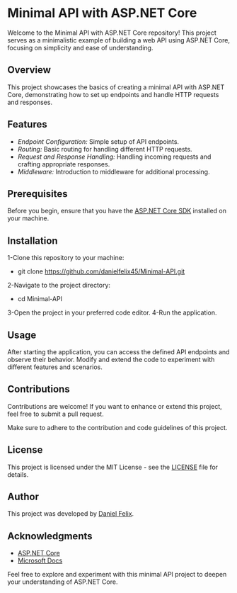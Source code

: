 # Minimal API with ASP.NET Core

Welcome to the Minimal API with ASP.NET Core repository! This project serves as a minimalistic example of building a web API using ASP.NET Core, focusing on simplicity and ease of understanding.

## Overview
This project showcases the basics of creating a minimal API with ASP.NET Core, demonstrating how to set up endpoints and handle HTTP requests and responses.

## Features
+ *Endpoint Configuration:* Simple setup of API endpoints.
+ *Routing:* Basic routing for handling different HTTP requests.
+ *Request and Response Handling:* Handling incoming requests and crafting appropriate responses.
+ *Middleware:* Introduction to middleware for additional processing.

## Prerequisites

Before you begin, ensure that you have the [ASP.NET Core SDK](https://dotnet.microsoft.com/pt-br/download) installed on your machine.

## Installation
1-Clone this repository to your machine:
* git clone https://github.com/danielfelix45/Minimal-API.git

2-Navigate to the project directory:
* cd Minimal-API

3-Open the project in your preferred code editor.
4-Run the application.

## Usage
After starting the application, you can access the defined API endpoints and observe their behavior. Modify and extend the code to experiment with different features and scenarios.

## Contributions
Contributions are welcome! If you want to enhance or extend this project, feel free to submit a pull request.

Make sure to adhere to the contribution and code guidelines of this project.

## License
This project is licensed under the MIT License - see the [LICENSE](https://chat.openai.com/c/LICENSE) file for details.

## Author
This project was developed by [Daniel Felix](https://github.com/danielfelix45).

## Acknowledgments

* [ASP.NET Core](https://learn.microsoft.com/en-us/aspnet/core/?view=aspnetcore-7.0)
* [Microsoft Docs](https://learn.microsoft.com/pt-br/)

Feel free to explore and experiment with this minimal API project to deepen your understanding of ASP.NET Core.
